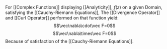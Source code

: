 For [[Complex Functions]] displaying [[Analyticity]], $f(z)$ on a given Domain, satisfying the [[Cauchy-Riemann Equations]], The [[Divergence Operator]] and [[Curl Operator]] performed on that function yield:
$$\vec\nabla\cdot\vec F=0$$
$$\vec\nabla\times\vec F=0$$
Because of satisfaction of the [[Cauchy-Riemann Equations]].
